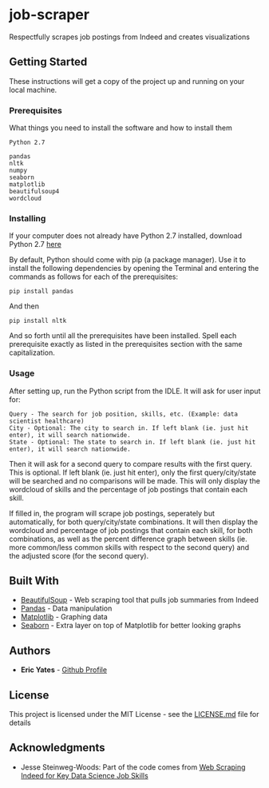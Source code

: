 # job-scraper

Respectfully scrapes job postings from Indeed and creates visualizations

## Getting Started

These instructions will get a copy of the project up and running on your local machine.

### Prerequisites

What things you need to install the software and how to install them

```
Python 2.7

pandas
nltk
numpy
seaborn
matplotlib
beautifulsoup4
wordcloud
```

### Installing

If your computer does not already have Python 2.7 installed, download Python 2.7 [here](https://www.python.org/downloads/)

By default, Python should come with pip (a package manager). Use it to install the following dependencies by opening the Terminal and entering the commands as follows for each of the prerequisites:

```
pip install pandas
```

And then

```
pip install nltk
```

And so forth until all the prerequisites have been installed. Spell each prerequisite exactly as listed in the prerequisites section with the same capitalization.

### Usage

After setting up, run the Python script from the IDLE. It will ask for user input for:

```
Query - The search for job position, skills, etc. (Example: data scientist healthcare)
City - Optional: The city to search in. If left blank (ie. just hit enter), it will search nationwide.
State - Optional: The state to search in. If left blank (ie. just hit enter), it will search nationwide.
```

Then it will ask for a second query to compare results with the first query. This is optional. If left blank (ie. just hit enter), only the first query/city/state will be searched and no comparisons will be made. This will only display the wordcloud of skills and the percentage of job postings that contain each skill.

If filled in, the program will scrape job postings, seperately but automatically, for both query/city/state combinations. It will then display the wordcloud and percentage of job postings that contain each skill, for both combinations, as well as the percent difference graph between skills (ie. more common/less common skills with respect to the second query) and the adjusted score (for the second query).

## Built With

* [BeautifulSoup](https://www.crummy.com/software/BeautifulSoup/bs4/doc/) - Web scraping tool that pulls job summaries from Indeed
* [Pandas](https://pandas.pydata.org/pandas-docs/stable/) - Data manipulation
* [Matplotlib](https://matplotlib.org/) - Graphing data
* [Seaborn](https://seaborn.pydata.org/) - Extra layer on top of Matplotlib for better looking graphs

## Authors

* **Eric Yates** - [Github Profile](https://github.com/eric-yates)

## License

This project is licensed under the MIT License - see the [LICENSE.md](https://github.com/eric-yates/job-scraper/blob/master/LICENSE.md) file for details

## Acknowledgments

* Jesse Steinweg-Woods: Part of the code comes from [Web Scraping Indeed for Key Data Science Job Skills](https://jessesw.com/Data-Science-Skills/)
